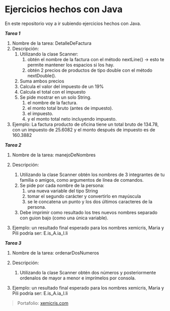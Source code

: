 # Ejercicios hechos con Java
  En este repositorio voy a ir subiendo ejercicios hechos con Java.

  **_Tarea 1_**
  1. Nombre de la tarea: DetalleDeFactura
  2. Descripción:
     1. Utilizando la clase Scanner:
        1) obtén el nombre de la factura con el método nextLine() -> esto te permite mantener los espacios si los hay.
        2) obtén 2 precios de productos de tipo double con el método nextDouble().
     2. Suma ambos precios
     3. Calcula el valor del impuesto de un 19%
     4. Calcula el total con el impuesto
     5. Se pide mostrar en un solo String.
        1) el nombre de la factura.
        2) el monto total bruto (antes de impuesto).
        3) el impuesto.
        4) y el monto total neto incluyendo impuesto.
  3. Ejemplo: La factura producto de oficina tiene un total bruto de 134.78, con un impuesto de 25.6082 y el monto después de impuesto es de 160.3882


**_Tarea 2_**
  1. Nombre de la tarea: manejoDeNombres
  2. Descripción:
     1) Utilizando la clase Scanner obtén los nombres de 3 integrantes de tu familia o amigos, como argumentos de línea de comandos.
     2) Se pide por cada nombre de la persona:
        1. una nueva variable del tipo String
        2. tomar el segundo carácter y convertirlo en mayúscula
        3. se le concatena un punto y los dos últimos caracteres de la persona.  
     3) Debe imprimir como resultado los tres nuevos nombres separado con guion bajo (como una única variable).

  3. Ejemplo: un resultado final esperado para los nombres xemicris, Maria y Pili podría ser: E.is\_A.ia\_I.li

**_Tarea 3_**
  1. Nombre de la tarea: ordenarDosNumeros
  2. Descripción:
     1) Utilizando la clase Scanner obtén dos números y posteriormente ordenalos de mayor a menor e imprímelos por consola.

  3. Ejemplo: un resultado final esperado para los nombres xemicris, Maria y Pili podría ser: E.is\_A.ia\_I.li

> Portafolio: [xemicris.com](https://xemicris.com)
